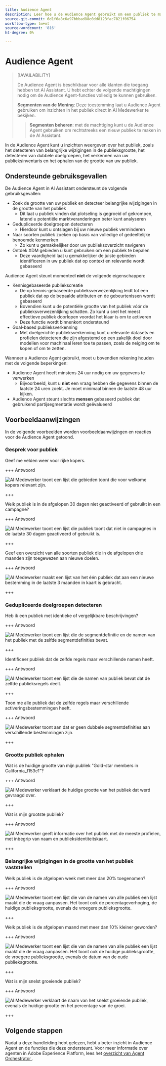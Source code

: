 ```yaml
---
title: Audience Agent
description: Leer hoe u de Audience Agent gebruikt om een publiek te maken, wijzigingen in het publiek weer te geven, dubbele doelgroepen te detecteren en publieksinzichten weer te geven.
source-git-commit: 6d1f6a8c6a97bbbad88c0dd8123fac7821f06754
workflow-type: tm+mt
source-wordcount: '816'
ht-degree: 0%

---
```



# Audience Agent

>[!AVAILABILITY]
>
>De Audience Agent is beschikbaar voor alle klanten die toegang hebben tot AI Assistant. U hebt echter de volgende machtigingen nodig om de Audience Agent-functies volledig te kunnen gebruiken.
>
>**Segmenten van de Mening**: Deze toestemming laat u Audience Agent gebruiken om inzichten in het publiek direct in AI Medewerker te bekijken.
>>**Segmenten beheren**: met de machtiging kunt u de Audience Agent gebruiken om rechtstreeks een nieuw publiek te maken in de AI Assistant.

In de Audience Agent kunt u inzichten weergeven over het publiek, zoals het detecteren van belangrijke wijzigingen in de publieksgrootte, het detecteren van dubbele doelgroepen, het verkennen van uw publieksinventaris en het ophalen van de grootte van uw publiek.

## Ondersteunde gebruiksgevallen

De Audience Agent in AI Assistant ondersteunt de volgende gebruiksgevallen:

- Zoek de grootte van uw publiek en detecteer belangrijke wijzigingen in de grootte van het publiek
   - Dit laat u publiek vinden dat plotseling is gegroeid of gekrompen, latend u potentiële marktveranderingen beter kunt analyseren
- Gedupliceerde doelgroepen detecteren
   - Hierdoor kunt u ontslagen bij uw nieuwe publiek verminderen
- Naar soorten publiek zoeken op basis van volledige of gedeeltelijke benoemde kenmerken
   - Zo kunt u gemakkelijker door uw publieksoverzicht navigeren
- Ontdek XDM gebieden u kunt gebruiken om een publiek te bepalen
   - Deze vaardigheid laat u gemakkelijker de juiste gebieden identificeren in uw publiek dat op context en relevantie wordt gebaseerd

Audience Agent steunt momenteel **niet** de volgende eigenschappen:

- Kennisgebaseerde publiekscreatie
   - De op kennis-gebaseerde publieksverwezenlijking leidt tot een publiek dat op de bepaalde attributen en de gebeurtenissen wordt gebaseerd
   - Bovendien kunt u de potentiële grootte van het publiek vóór de publieksverwezenlijking schatten. Zo kunt u snel het meest effectieve publiek doorlopen voordat het klaar is om te activeren
   - Deze functie wordt binnenkort ondersteund
- Goal-based publieksverkenning
   - Met doelgerichte publieksverkenning kunt u relevante datasets en profielen detecteren die zijn afgestemd op een zakelijk doel door modellen voor machinaal leren toe te passen, zoals de neiging om te kopen of om te zetten.

Wanneer u Audience Agent gebruikt, moet u bovendien rekening houden met de volgende beperkingen:

- Audience Agent heeft minstens 24 uur nodig om uw gegevens te verwerken
   - Bijvoorbeeld, kunt u **niet** een vraag hebben die gegevens binnen de laatste 24 uren zoekt. Je moet minimaal binnen de laatste 48 uur kijken.
- Audience Agent steunt slechts **mensen** gebaseerd publiek dat gebruikend partijsegmentatie wordt geëvalueerd

## Voorbeeldaanwijzingen

In de volgende voorbeelden worden voorbeeldaanwijzingen en reacties voor de Audience Agent getoond.

### Gesprek voor publiek

Geef me velden weer voor rijke kopers.

+++ Antwoord

![ AI Medewerker toont een lijst die gebieden toont die voor welkome kopers relevant zijn.](./images/audience/affluent-buyers.png)

+++

Welk publiek is in de afgelopen 30 dagen niet geactiveerd of gebruikt in een campagne?

+++ Antwoord

![ AI Medewerker toont een lijst die publiek toont dat niet in campagnes in de laatste 30 dagen geactiveerd of gebruikt is.](./images/audience/not-activated.png)

+++

Geef een overzicht van alle soorten publiek die in de afgelopen drie maanden zijn toegewezen aan nieuwe doelen.

+++ Antwoord

![ AI Medewerker maakt een lijst van het één publiek dat aan een nieuwe bestemming in de laatste 3 maanden in kaart is gebracht.](./images/audience/new-destination.png)

+++

### Gedupliceerde doelgroepen detecteren

Heb ik een publiek met identieke of vergelijkbare beschrijvingen?

+++ Antwoord

![ AI Medewerker toont een lijst die de segmentdefinitie en de namen van het publiek met de zelfde segmentdefinities bevat.](./images/audience/similar-descriptions.png)

+++

Identificeer publiek dat de zelfde regels maar verschillende namen heeft.

+++ Antwoord

![ AI Medewerker toont een lijst die de namen van publiek bevat dat de zelfde publieksregels deelt.](./images/audience/same-rules-different-names.png)

+++

Toon me alle publiek dat de zelfde regels maar verschillende activeringsbestemmingen heeft.

+++ Antwoord

![ AI Medewerker toont aan dat er geen dubbele segmentdefinities aan verschillende bestemmingen zijn.](./images/audience/same-rules-different-destinations.png)

+++

### Grootte publiek ophalen

Wat is de huidige grootte van mijn publiek &quot;Gold-star members in California_f153e1&quot;?

+++ Antwoord

![ AI Medewerker verklaart de huidige grootte van het publiek dat werd gevraagd over.](./images/audience/current-size.png)

+++

Wat is mijn grootste publiek?

+++ Antwoord

![ AI Medewerker geeft informatie over het publiek met de meeste profielen, met inbegrip van naam en publieksidentiteitskaart.](./images/audience/largest-audience.png)

+++

### Belangrijke wijzigingen in de grootte van het publiek vaststellen

Welk publiek is de afgelopen week met meer dan 20% toegenomen?

+++ Antwoord

![ AI Medewerker toont een lijst die van de namen van alle publiek een lijst maakt die de vraag aanpassen. Het toont ook de percentageverhoging, de huidige publieksgrootte, evenals de vroegere publieksgrootte.](./images/audience/increase-past-week.png)

+++

Welk publiek is de afgelopen maand met meer dan 10% kleiner geworden?

+++ Antwoord

![ AI Medewerker toont een lijst die van de namen van alle publiek een lijst maakt die de vraag aanpassen. Het toont ook de huidige publieksgrootte, de vroegere publieksgrootte, evenals de datum van de oude publieksgrootte.](./images/audience/decrease-month.png)

+++

Wat is mijn snelst groeiende publiek?

+++ Antwoord

![ AI Medewerker verklaart de naam van het snelst groeiende publiek, evenals de huidige grootte en het percentage van de groei.](./images/audience/fastest-growing.png)

+++

## Volgende stappen

Nadat u deze handleiding hebt gelezen, hebt u beter inzicht in Audience Agent en de functies die deze ondersteunt. Voor meer informatie over agenten in Adobe Experience Platform, lees het [ overzicht van Agent Orchestrator ](./agent-orchestrator.md).
